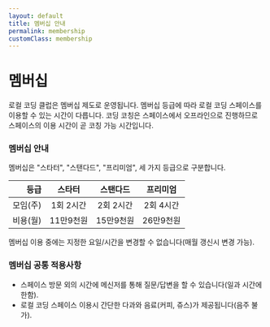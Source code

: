 ```yaml
---
layout: default
title: 멤버십 안내
permalink: membership
customClass: membership
---
```


# 멤버십

로컬 코딩 클럽은 멤버십 제도로 운영됩니다. 멤버십 등급에 따라 로컬 코딩 스페이스를 이용할 수 있는 시간이 다릅니다. 코딩 코칭은 스페이스에서 오프라인으로 진행하므로 스페이스의 이용 시간이 곧 코칭 가능 시간입니다.

### 멤버십 안내

멤버십은 "스타터", "스탠다드", "프리미엄", 세 가지 등급으로 구분합니다.

| 등급  | 스타터    | 스탠다드   | 프리미엄  |
|-----:|:-------:|:--------:|:-------:|
|모임(주)| 1회 2시간 | 2회 2시간 | 2회 4시간 |
|비용(월)| 11만9천원  |15만9천원  |26만9천원 |

멤버십 이용 중에는 지정한 요일/시간을 변경할 수 없습니다(매월 갱신시 변경 가능).

### 멤버십 공통 적용사항

- 스페이스 방문 외의 시간에 메신저를 통해 질문/답변을 할 수 있습니다(일과 시간에 한함).
- 로컬 코딩 스페이스 이용시 간단한 다과와 음료(커피, 쥬스)가 제공됩니다(음주 불가).
